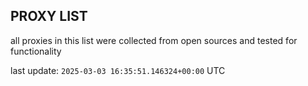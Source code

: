 ## PROXY LIST

all proxies in this list were collected from open sources and tested for functionality

last update: `2025-03-03 16:35:51.146324+00:00` UTC